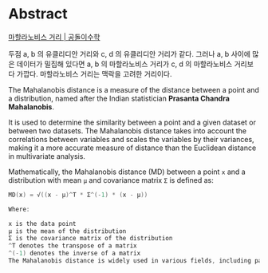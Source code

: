 # Abstract

[마할라노비스 거리 | 공돌이수학](https://angeloyeo.github.io/2022/09/28/Mahalanobis_distance.html)

두점 a, b 의 유클리디안 거리와 c, d 의 유클리디안 거리가 같다. 그러나 a, b
사이에 많은 데이터가 밀집해 있다면 a, b 의 마할라노비스 거리가 c, d 의
마할라노비스 거리보다 가깝다. 마할라노비스 거리는 맥락을 고려한 거리이다.

The Mahalanobis distance is a measure of the distance between a point and a
distribution, named after the Indian statistician 
**Prasanta Chandra Mahalanobis**. 

It is used to determine the similarity between a point and a
given dataset or between two datasets. The Mahalanobis distance takes into
account the correlations between variables and scales the variables by their
variances, making it a more accurate measure of distance than the Euclidean
distance in multivariate analysis.

Mathematically, the Mahalanobis distance (MD) between a point `x` and a
distribution with mean `μ` and covariance matrix `Σ` is defined as:

```c
MD(x) = √((x - μ)^T * Σ^(-1) * (x - μ))

Where:

x is the data point
μ is the mean of the distribution
Σ is the covariance matrix of the distribution
^T denotes the transpose of a matrix
^(-1) denotes the inverse of a matrix
The Mahalanobis distance is widely used in various fields, including pattern recognition, classification, and anomaly detection.
```
